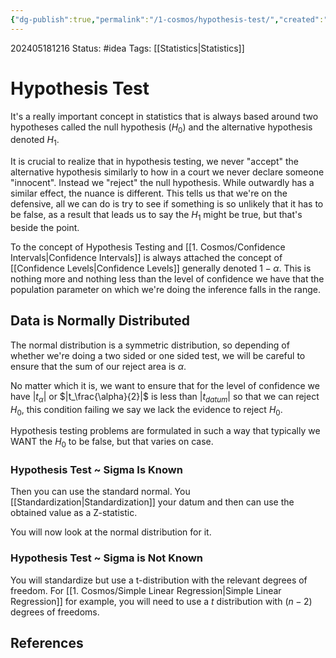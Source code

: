 ```yaml
---
{"dg-publish":true,"permalink":"/1-cosmos/hypothesis-test/","created":"2025-01-22T11:17:14.005-05:00","updated":"2024-05-20T21:40:04.957-04:00"}
---
```


202405181216
Status: #idea
Tags: [[Statistics\|Statistics]]
# Hypothesis Test

It's a really important concept in statistics that is always based around two hypotheses called the null hypothesis ($H_0$) and the alternative hypothesis denoted $H_1$.

It is crucial to realize that in hypothesis testing, we never "accept" the alternative hypothesis similarly to how in a court we never declare someone "innocent". Instead we "reject" the null hypothesis. While outwardly has a similar effect, the nuance is different. 
This tells us that we're on the defensive, all we can do is try to see if something is so unlikely that it has to be false, as a result that leads us to say the $H_1$ might be true, but that's beside the point.

To the concept of Hypothesis Testing and [[1. Cosmos/Confidence Intervals\|Confidence Intervals]] is always attached the concept of [[Confidence Levels\|Confidence Levels]] generally denoted $1-\alpha$. This is nothing more and nothing less than the level of confidence we have that the population parameter on which we're doing the inference falls in the range.
## Data is Normally Distributed

The normal distribution is a symmetric distribution, so depending of whether we're doing a two sided or one sided test, we will be careful to ensure that the sum of our reject area is $\alpha$.

No matter which it is, we want to ensure that for the level of confidence we have $|t_\alpha|$ or $|t_\frac{\alpha}{2}|$ is less than $|t_{datum}|$ so that we can reject $H_0$, this condition failing we say we lack the evidence to reject $H_0$.

Hypothesis testing problems are formulated in such a way that typically we WANT the $H_0$ to be false, but that varies on case.
### Hypothesis Test ~ Sigma Is Known
Then you can use the standard normal.
You [[Standardization\|Standardization]] your datum and then can use the obtained value as a Z-statistic.

You will now look at the normal distribution for it.
### Hypothesis Test ~ Sigma is Not Known
You will standardize but use a t-distribution with the relevant degrees of freedom. For [[1. Cosmos/Simple Linear Regression\|Simple Linear Regression]] for example, you will need to use a $t$ distribution with $(n-2)$ degrees of freedoms.


## References
